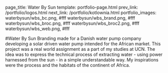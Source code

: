 page_title: Water By Sun
template: portfolio-page.html
prev_link: /portfolio/logos.html
next_link: /portfolio/kotlownia.html
portfolio_images: waterbysun/wbs_bc.png, #fff
    waterbysun/wbs_brand.png, #fff
    waterbysun/wbs_broc.png, #fff
    waterbysun/wbs_broc2.png, #fff
    waterbysun/wbs_web.png, #fff
    
#Water By Sun
Branding made for a Danish water pump company developing a solar driven water pump intended for the African market. This project was a real world assignment as a part of my studies at UCN. The idea was to express the technical process of extracting water - using power harnessed from the sun - in a simple understandable way. My inspirations were the process and the habitats of the continent of Africa.
